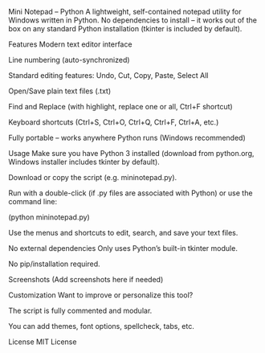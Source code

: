 Mini Notepad – Python
A lightweight, self-contained notepad utility for Windows written in Python.
No dependencies to install – it works out of the box on any standard Python installation (tkinter is included by default).

Features
Modern text editor interface

Line numbering (auto-synchronized)

Standard editing features: Undo, Cut, Copy, Paste, Select All

Open/Save plain text files (.txt)

Find and Replace (with highlight, replace one or all, Ctrl+F shortcut)

Keyboard shortcuts (Ctrl+S, Ctrl+O, Ctrl+Q, Ctrl+F, Ctrl+A, etc.)

Fully portable – works anywhere Python runs (Windows recommended)

Usage
Make sure you have Python 3 installed (download from python.org, Windows installer includes tkinter by default).

Download or copy the script (e.g. mininotepad.py).

Run with a double-click (if .py files are associated with Python) or use the command line:

(python mininotepad.py)

Use the menus and shortcuts to edit, search, and save your text files.

No external dependencies
Only uses Python’s built-in tkinter module.

No pip/installation required.

Screenshots
(Add screenshots here if needed)

Customization
Want to improve or personalize this tool?

The script is fully commented and modular.

You can add themes, font options, spellcheck, tabs, etc.

License
MIT License 
